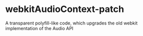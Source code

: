# webkitAudioContext-patch
A transparent polyfill-like code, which upgrades the old webkit implementation of the Audio API
